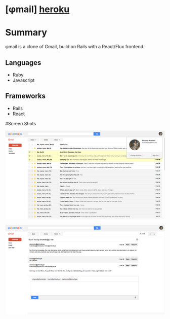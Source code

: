 # [φmail] [heroku]

[heroku]: http://phimail.pw

# Summary

φmail is a clone of Gmail, build on Rails with a React/Flux frontend.  

## Languages

- Ruby
- Javascript

## Frameworks

- Rails
- React

#Screen Shots

![Screen Shot 1](/screenshots/phimail_screen_1.png)

![Screen Shot 2](/screenshots/phimail_screen_2.png)

